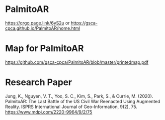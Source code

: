 # PalmitoAR
https://qrgo.page.link/6yS2u or 
https://gsca-cpca.github.io/PalmitoAR/home.html


# Map for PalmitoAR
https://github.com/gsca-cpca/PalmitoAR/blob/master/printedmap.pdf

# Research Paper

Jung, K., Nguyen, V. T., Yoo, S. C., Kim, S., Park, S., & Currie, M. (2020). PalmitoAR: The Last Battle of the US Civil War Reenacted Using Augmented Reality. ISPRS International Journal of Geo-Information, 9(2), 75.
https://www.mdpi.com/2220-9964/9/2/75
